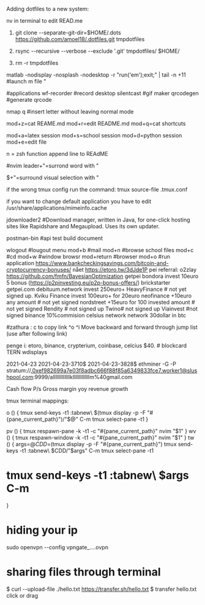 Adding dotfiles to a new system:

nv in terminal to edit READ.me

1) git clone --separate-git-dir=$HOME/.dots https://github.com/amoel18/.dotfiles.git tmpdotfiles

2) rsync --recursive --verbose --exclude '.git' tmpdotfiles/ $HOME/

3) rm -r tmpdotfiles



matlab -nodisplay -nosplash -nodesktop -r "run('em');exit;" | tail -n +11 #launch m file "



#applications
wf-recorder     #record desktop
silentcast      #gif maker
qrcodegen       #generate qrcode


nmap q #insert letter without leaving normal mode

mod+z=cat REAME.md
mod+r=edit README.md
mod+q=cat shortcuts

mod+a=latex session
mod+s=school session
mod+d=python session
mod+e=edit file


n = zsh function append line to REAdME




#nvim
leader+"=surrond word with "

$+"=surround visual selection with "


if the wrong tmux config run the command: tmux source-file .tmux.conf


if you want to change default application you have to edit /usr/share/applications/mimeinfo.cache


jdownloader2      #Download manager, written in Java, for one-click hosting sites like Rapidshare and Megaupload. Uses its own updater.


postman-bin       #api test build document

wlogout           #lougout menu
mod+b             #mail
mod+n             #browse school files
mod+c             #cd
mod+w             #window browsr
mod+return        #browser
mod+o             #run application
https://www.bankcheckingsavings.com/bitcoin-and-cryptocurrency-bonuses/
nået
https://etoro.tw/3dJde1P
pei referral: o2zlay
https://github.com/fmfn/BayesianOptimization
getpei
bondora invest 10euro 5 bonus (https://p2pinvesting.eu/p2p-bonus-offers/)
brickstarter
getpei.com
debituum.network invest 250euro+
HeavyFinance # not yet signed up.
Kviku Finance invest 100euro+ for 20euro
neofinance +10euro any amount # not yet signed
nordstreet +15euro for 100  invested amount # not yet signed
Rendity # not signed up
Twino# not signed up
Viainvest #not signed
binance 10%commision
celsius network network 30dollar in btc

#zathura :
c to copy link
^o ^i Move backward and forward through jump list (use after following link)


penge i: etoro, binance, crypterium, coinbase, celcius $40. # blockcard TERN
wdisplays


2021-04-23
2021-04-23-3710$
2021-04-23-3828$
ethminer -G -P stratum://.0xef982699a7e03f8adbc666f88f85a6349833fce7.worker1@slushpool.com:9999/alllllllllllllklllllllllllllm%40gmail.com


Cash flow
P/s
Gross margin
yoy revenue growth


tmux terminal mappings:

o () {
    tmux send-keys -t1 :tabnew\ $(tmux display -p -F "#{pane_current_path}")/"$@" C-m
		tmux select-pane -t1
}

pv () {
    tmux respawn-pane -k -t1 -c "#{pane_current_path}" nvim "$1"
}
wv () {
    tmux respawn-window -k -t1 -c "#{pane_current_path}" nvim "$1"
}
tw () {
  args=$@
  CDD=$(tmux display -p -F "#{pane_current_path}")
  tmux send-keys -t1 :tabnew\ $CDD/"$args" C-m
  tmux select-pane -t1
  # tmux send-keys -t1 :tabnew\ $args C-m
}


# hiding your ip
  sudo openvpn --config vpngate_....ovpn


# sharing files through terminal
  $ curl --upload-file ./hello.txt https://transfer.sh/hello.txt 
  $ transfer hello.txt
  click or drag
